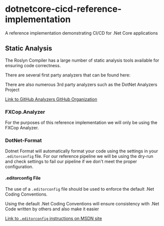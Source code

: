 # dotnetcore-cicd-reference-implementation

A reference implementation demonstrating CI/CD for .Net Core applications


## Static Analysis

The Roslyn Compiler has a large number of static analysis tools available for ensuring code correctness.

There are several first party analyzers that can be found here: 

There are also numerous 3rd party analyzers such as the DotNet Analyzers Project

[Link to GitHub Analyzers GitHub Organization](https://github.com/DotNetAnalyzers)

### FXCop.Analyzer

For the purposes of this reference implementation we will only be using the FXCop Analyzer.

### DotNet-Format

Dotnet Format will automatically format your code using the settings in your
`.editorconfig` file. For our reference pipeline we will be using the dry-run
and check settings to fail our pipeline if we don't meet the proper
configuration.

#### .editorconfig File

The use of a `.editorconfig` file should be used to enforce the default .Net Coding Conventions.

Using the default .Net Coding Conventions will ensure consistency with .Net Code written by others and also make it easier 

[Link to `.editorconfig` instructions on MSDN site](https://docs.microsoft.com/en-gb/visualstudio/ide/editorconfig-code-style-settings-reference?view=vs-2019)
